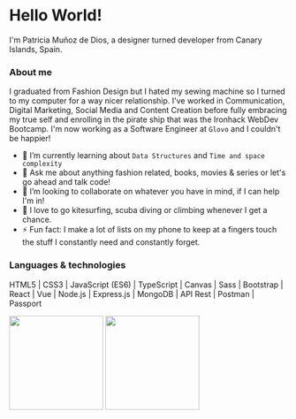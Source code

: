 # Hello World!

I'm Patricia Muñoz de Dios, a designer turned developer from Canary Islands, Spain.

### About me

I graduated from Fashion Design but I hated my sewing machine so I turned to my computer for a way nicer relationship.
I've worked in Communication, Digital Marketing, Social Media and Content Creation before fully embracing my true self and enrolling in the pirate ship that was the Ironhack WebDev Bootcamp.
I'm now working as a Software Engineer at `Glovo` and I couldn't be happier!

- 🌱  I’m currently learning about `Data Structures` and `Time and space complexity`
- 💬  Ask me about anything fashion related, books, movies & series or let's go ahead and talk code!
- 👯  I’m looking to collaborate on whatever you have in mind, if I can help I'm in!
- :muscle:  I love to go kitesurfing, scuba diving or climbing whenever I get a chance.
- :zap:  Fun fact: I make a lot of lists on my phone to keep at a fingers touch the stuff I constantly need and constantly forget.


### Languages & technologies

HTML5 | CSS3 | JavaScript (ES6) | TypeScript | Canvas | Sass | Bootstrap | React | Vue | Node.js | Express.js | MongoDB | API Rest | Postman | Passport



<div >
  <img height="170px" src="https://github-readme-stats.vercel.app/api?username=patriciamdm&show_icons=true&theme=algolia&icon_color=f4cd7c&hide_border=true" />
  <img height="170px" src="https://github-readme-stats.vercel.app/api/top-langs/?username=patriciamdm&layout=compact&theme=algolia&hide_border=true" />
</div>

<!--- [![Patricia's GitHub Stats](https://github-readme-stats.vercel.app/api?username=patriciamdm&show_icons=true&theme=ayu-mirage)](https://github.com/patriciamdm/github-readme) [![Top Langs](https://github-readme-stats.vercel.app/api/top-langs/?username=patriciamdm&layout=compact&theme=ayu-mirage)](https://github.com/patriciamdm/github-readme) --->

<!--- 
- 🔭 I’m currently working on ...
- 🌱 I’m currently learning ...
- 👯 I’m looking to collaborate on ...
- 🤔 I’m looking for help with ...
- 💬 Ask me about ...
- 📫 How to reach me: ...
- 😄 Pronouns: ...
- ⚡ Fun fact: ...
--->

<!--- [<img src="https://now-playing-codestackr.vercel.app/api/spotify-playing" alt="codeSTACKr Spotify Playing" width="350" />](https://open.spotify.com/user/swyqyimdc12jajde4vpwd2x1b) --->
